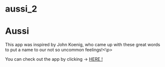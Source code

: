# aussi_2

<h1>Aussi</h1>
<p>This app was inspired by John Koenig, who came up with these great words to put a name to our not so uncommon feelings!<\p>


You can check out the app by clicking ->  <a href="https://theaussi.herokuapp.com/"> HERE ! </a>

